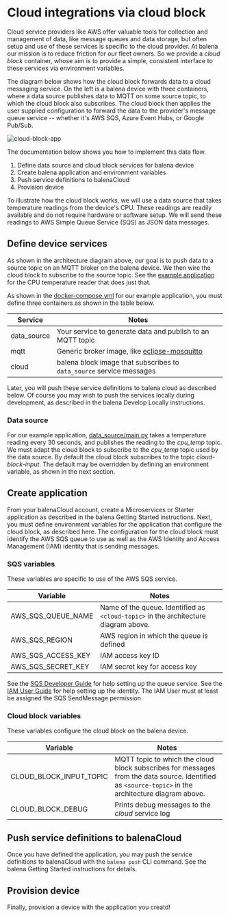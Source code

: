 # Cloud integrations via cloud block

Cloud service providers like AWS offer valuable tools for collection and management of data, like message queues and data storage, but often setup and use of these services is specific to the cloud provider. At balena our mission is to reduce friction for our fleet owners. So we provide a *cloud block* container, whose aim is to provide a simple, consistent interface to these services via environment variables.

The diagram below shows how the cloud block forwards data to a cloud messaging service. On the left is a balena device with three containers, where a data source publishes data to MQTT on some source topic, to which the cloud block also subscribes. The cloud block then applies the user supplied configuration to forward the data to the provider's message queue service -- whether it's AWS SQS, Azure Event Hubs, or Google Pub/Sub.

![cloud-block-app](/img/integrations/cloud-block/cloud-block-app.png)

The documentation below shows you how to implement this data flow.

 1. Define data source and cloud block services for balena device
 1. Create balena application and environment variables
 1. Push service definitions to balenaCloud
 1. Provision device

To illustrate how the cloud block works, we will use a data source that takes temperature readings from the device's CPU. These readings are readily available and do not require hardware or software setup. We will send these readings to AWS Simple Queue Service (SQS) as JSON data messages.

## Define device services

As shown in the architecture diagram above, our goal is to push data to a source topic on an MQTT broker on the balena device. We then wire the cloud block to subscribe to the source topic. See the [example application](https://github.com/kb2ma/cloudBlock-test/tree/main/cputemp) for the CPU temperature reader that does just that.

As shown in the [docker-compose.yml](https://github.com/kb2ma/cloudBlock-test/blob/main/cputemp/docker-compose.yml) for our example application, you must define three containers as shown in the table below.

| Service    | Notes                                                                                                                                                       |
|------------|-------------------------------------------------------------------------------------------------------------------------------------------------------------|
| data_source|Your service to generate data and publish to an MQTT topic                                                                                                   |
| mqtt       |Generic broker image, like [eclipse-mosquitto](https://hub.docker.com/_/eclipse-mosquitto)                                                                   |
| cloud      |                                                                                         balena block image that subscribes to `data_source` service messages|

Later, you will push these service definitions to balena cloud as described below. Of course you may wish to push the services locally during development, as described in the balena Develop Locally instructions.

### Data source
For our example application, [data_source/main.py](https://github.com/kb2ma/cloudBlock-test/blob/main/cputemp/data_source/main.py) takes a temperature reading every 30 seconds, and publishes the reading to the *cpu_temp* topic. We must adapt the cloud block to subscribe to the *cpu_temp* topic used by the data source. By default the cloud block subscribes to the topic *cloud-block-input*. The default may be overridden by defining an environment variable, as shown in the next section.

## Create application
From your balenaCloud account, create a Microservices or Starter application as described in the balena Getting Started instructions. Next, you must define environment variables for the application that configure the cloud block, as described here. The configuration for the cloud block must identify the AWS SQS queue to use as well as the AWS Identity and Access Management (IAM) identity that is sending messages.

### SQS variables
These variables are specific to use of the AWS SQS service.

| Variable         | Notes                                                                             |
|------------------|-----------------------------------------------------------------------------------|
|AWS_SQS_QUEUE_NAME|Name of the queue. Identified as `<cloud-topic>` in the architecture diagram above.|
|AWS_SQS_REGION    |AWS region in which the queue is defined                                           |
|AWS_SQS_ACCESS_KEY|IAM access key ID                                                                  |
|AWS_SQS_SECRET_KEY|IAM secret key for access key                                                      |

See the [SQS Developer Guide](https://docs.aws.amazon.com/AWSSimpleQueueService/latest/SQSDeveloperGuide/welcome.html) for help setting up the queue service. See the [IAM User Guide](https://docs.aws.amazon.com/IAM/latest/UserGuide/index.html) for help setting up the identity. The IAM User must at least be assigned the SQS SendMessage permission.

### Cloud block variables
These variables configure the cloud block on the balena device.

| Variable              | Notes                                                                                                                                             |
|-----------------------|---------------------------------------------------------------------------------------------------------------------------------------------------|
|CLOUD_BLOCK_INPUT_TOPIC|MQTT topic to which the cloud block subscribes for messages from the data source. Identified as `<source-topic>` in the architecture diagram above.|
|CLOUD_BLOCK_DEBUG      |Prints debug messages to the *cloud* service log                                                                                                   |

## Push service definitions to balenaCloud
Once you have defined the application, you may push the service definitions to balenaCloud with the `balena push` CLI command. See the balena Getting Started instructions for details.

## Provision device
Finally, provision a device with the application you creatd!